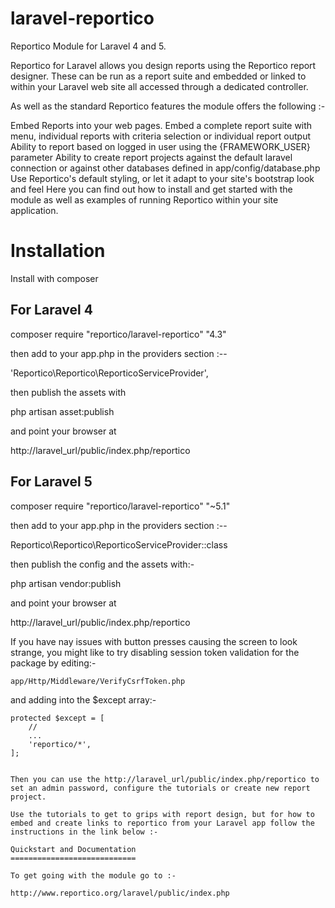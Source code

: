laravel-reportico
=================

Reportico Module for Laravel 4 and 5.

Reportico for Laravel allows you design reports using the Reportico report designer. These can be run as a report suite and embedded or linked to within your Laravel web site all accessed through a dedicated controller.

As well as the standard Reportico features the module offers the following :-

Embed Reports into your web pages. Embed a complete report suite with menu, individual reports with criteria selection or individual report output
Ability to report based on logged in user using the {FRAMEWORK_USER} parameter
Ability to create report projects against the default laravel connection or against other databases defined in app/config/database.php
Use Reportico's default styling, or let it adapt to your site's bootstrap look and feel
Here you can find out how to install and get started with the module as well as examples of running Reportico within your site application.

Installation
============

Install with composer 

For Laravel 4
-------------

composer require "reportico/laravel-reportico"  "4.3" 

then add to your app.php in the providers section :--

'Reportico\Reportico\ReporticoServiceProvider',

then publish the assets with

php artisan asset:publish

and point your browser at

http://laravel_url/public/index.php/reportico


For Laravel 5
-------------

composer require "reportico/laravel-reportico"  "~5.1" 

then add to your app.php in the providers section :--

Reportico\Reportico\ReporticoServiceProvider::class 

then publish the config and the assets with:-

php artisan vendor:publish



and point your browser at

http://laravel_url/public/index.php/reportico


If you have nay issues with button presses causing the screen to look strange, you might like to try disabling session token validation for the package by editing:-

```
app/Http/Middleware/VerifyCsrfToken.php
```

and adding into the $except array:-

    protected $except = [
        //
        ...
        'reportico/*',
    ];
```

Then you can use the http://laravel_url/public/index.php/reportico to set an admin password, configure the tutorials or create new report project.

Use the tutorials to get to grips with report design, but for how to embed and create links to reportico from your Laravel app follow the instructions in the link below :-

Quickstart and Documentation
============================

To get going with the module go to :-

http://www.reportico.org/laravel/public/index.php

